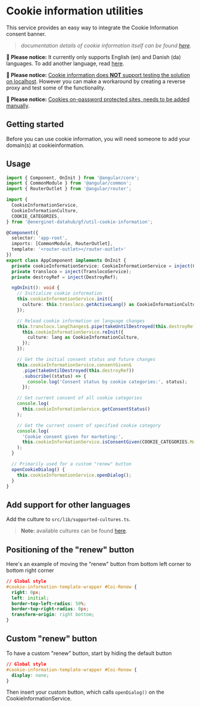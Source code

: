 # Cookie information utilities

This service provides an easy way to integrate the Cookie Information consent banner.
> *documentation details of cookie information itself can be found [here](https://support.cookieinformation.com/en/).*

**🚨 Please notice:** It currently only supports English (en) and Danish (da) languages. To add another language, read [here](#add-support-for-other-languages).

**🚨 Please notice:** [Cookie information does **NOT** support testing the solution on localhost](https://support.cookieinformation.com/en/articles/6718369-technical-faq#h_37636a716d). However you can make a workaround by creating a reverse proxy and test some of the functionality.

**🚨 Please notice:** [Cookies on-password protected sites, needs to be added manually](https://support.cookieinformation.com/en/articles/6718369-technical-faq#h_19d9f5db85).

## Getting started

Before you can use cookie information, you will need someone to add your domain(s) at cookieinformation.

## Usage

```ts
import { Component, OnInit } from '@angular/core';
import { CommonModule } from '@angular/common';
import { RouterOutlet } from '@angular/router';

import {
  CookieInformationService,
  CookieInformationCulture,
  COOKIE_CATEGORIES,
} from '@energinet-datahub/gf/util-cookie-information';

@Component({
  selector: 'app-root',
  imports: [CommonModule, RouterOutlet],
  template: '<router-outlet></router-outlet>'
})
export class AppComponent implements OnInit {
  private cookieInformationService: CookieInformationService = inject(CookieInformationService);
  private transloco = inject(TranslocoService);
  private destroyRef = inject(DestroyRef);

  ngOnInit(): void {
    // Initialize cookie information
    this.cookieInformationService.init({
      culture: this.transloco.getActiveLang() as CookieInformationCulture,
    });

    // Reload cookie information on language changes
    this.transloco.langChanges$.pipe(takeUntilDestroyed(this.destroyRef)).subscribe((lang) => {
      this.cookieInformationService.reInit({
        culture: lang as CookieInformationCulture,
      });
    });

    // Get the initial consent status and future changes
    this.cookieInformationService.consentGiven$
      .pipe(takeUntilDestroyed(this.destroyRef))
      .subscribe((status) => {
        console.log('Consent status by cookie categories:', status);
      });

    // Get current consent of all cookie categories
    console.log(
      this.cookieInformationService.getConsentStatus()
    );

    // Get the current cosent of specified cookie category
    console.log(
      'Cookie consent given for marketing:',
      this.cookieInformationService.isConsentGiven(COOKIE_CATEGORIES.MARKETING)
    );
  }

  // Primarily used for a custom "renew" button
  openCookieDialog() {
    this.cookieInformationService.openDialog();
  }
}
```

## Add support for other languages

Add the culture to `src/lib/supported-cultures.ts`.

>**Note:** available cultures can be found [here](https://support.cookieinformation.com/en/articles/5444177-pop-up-implementation#h_8e9379fa2f).

## Positioning of the "renew" button

Here's an example of moving the "renew" button from bottom left corner to bottom right corner

```css
// Global style
#cookie-information-template-wrapper #Coi-Renew {
  right: 0px;
  left: initial;
  border-top-left-radius: 50%;
  border-top-right-radius: 0px;
  transform-origin: right bottom;
}
```

## Custom "renew" button

To have a custom "renew" button, start by hiding the default button

```css
// Global style
#cookie-information-template-wrapper #Coi-Renew {
  display: none;
}
```

Then insert your custom button, which calls `openDialog()` on the CookieInformationService.

